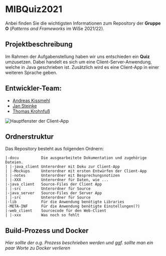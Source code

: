 # MIBQuiz2021 

Anbei finden Sie die wichtigsten Informationen zum Repository der **Gruppe O** (*Patterns and Frameworks* im WiSe 2021/22).

## Projektbeschreibung

Im Rahmen der Aufgabenstellung haben wir uns entschieden ein **Quiz** umzusetzen. Dabei handelt es sich um eine Client-Server-Anwendung, welche in Java geschrieben ist. Zusätzlich wird es eine Client-App in einer weiteren Sprache geben.

## Entwickler-Team:

* [Andreas Kissmehl](https://git.mylab.th-luebeck.de/andreas.kissmehl)
* [Jan Steinke](https://git.mylab.th-luebeck.de/jan.steinke)
* [Thomas Krohnfuß](https://git.mylab.th-luebeck.de/BSG2000)

 ![Hauptfenster der Client-App](docu/Mockups/Maske2%20-%20Hauptmenü.png)

## Ordnerstruktur

Das Repository besteht aus folgenden Ordnern:

    |-docu          Die ausgearbeitete Dokumentation und zugehörige Dateien.
    | |-java_client Unterordner mit Doku zur Client-App
    | |-Mockups     Unterordner mit ersten Entwürfen der Client-App
    | |-notes       Unterordner mit Besprechungsnotizen
    | |-XXX         Unterordner für Daten, wie ...
    |-java_client   Source-Files der Client App
    | |-src         Unterordner für Source
    |-java_server   Source-Files der Server App
    | |-src         Unterordner für Source
    |-lib           Für die Anwendung benötigte Libraries
    |-META-INF      Für die Anwendung benötigte Einstellungen(?)
    |-web_client    Sourcecode für den Web-Client
    | |-xxx         Was noch so fehlt

## Build-Prozess und Docker

*Hier sollte der o.g. Prozess beschrieben werden und ggf. sollte man ein paar Worte zu Docker verlieren*